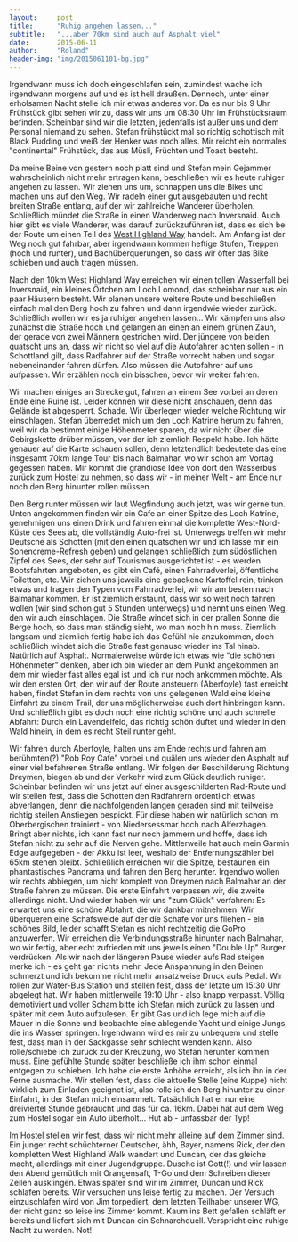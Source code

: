 ```yaml
---
layout:     post
title:      "Ruhig angehen lassen..."
subtitle:   "...aber 70km sind auch auf Asphalt viel"
date:       2015-06-11
author:     "Roland"
header-img: "img/2015061101-bg.jpg"
---
```


Irgendwann muss ich doch eingeschlafen sein, zumindest wache ich irgendwann morgens auf und es ist hell draußen. Dennoch,
unter einer erholsamen Nacht stelle ich mir etwas anderes vor. Da es nur bis 9 Uhr Frühstück gibt sehen wir zu, dass wir
uns um 08:30 Uhr im Frühstücksraum befinden. Scheinbar sind wir die letzten, jedenfalls ist außer uns und dem Personal
niemand zu sehen. Stefan frühstückt mal so richtig schottisch mit Black Pudding und weiß der Henker was noch alles. Mir
reicht ein normales "continental" Frühstück, das aus Müsli, Früchten und Toast besteht.

Da meine Beine von gestern noch platt sind und Stefan mein Gejammer wahrscheinlich nicht mehr ertragen kann, beschließen
wir es heute ruhiger angehen zu lassen. Wir ziehen uns um, schnappen uns die Bikes und machen uns auf den Weg. Wir
radeln einer gut ausgebauten und recht breiten Straße entlang, auf der wir zahlreiche Wanderer überholen. Schließlich
mündet die Straße in einen Wanderweg nach Inversnaid. Auch hier gibt es viele Wanderer, was darauf zurückzuführen ist,
dass es sich bei der Route um einen Teil des <a href="http://www.west-highland-way.co.uk/" target="new">West Highland Way</a>
handelt. Am Anfang ist der Weg noch gut fahrbar, aber irgendwann kommen heftige Stufen, Treppen (hoch und runter),
und Bachüberquerungen, so dass wir öfter das Bike schieben und auch tragen müssen.

Nach den 10km West Highland Way erreichen wir einen tollen Wasserfall bei Inversnaid, ein kleines Örtchen am Loch Lomond,
das scheinbar nur aus ein paar Häusern besteht. Wir planen unsere weitere Route und beschließen einfach mal den Berg
hoch zu fahren und dann irgendwie wieder zurück. Schließlich wollen wir es ja ruhiger angehen lassen... Wir kämpfen uns
also zunächst die Straße hoch und gelangen an einen an einem grünen Zaun, der gerade von zwei Männern gestrichen wird.
Der jüngere von beiden quatscht uns an, dass wir nicht so viel auf die Autofahrer achten sollen - in Schottland gilt,
dass Radfahrer auf der Straße vorrecht haben und sogar nebeneinander fahren dürfen. Also müssen die Autofahrer auf uns
aufpassen. Wir erzählen noch ein bisschen, bevor wir weiter fahren.

Wir machen einiges an Strecke gut, fahren an einem See vorbei an deren Ende eine Ruine ist. Leider können wir diese
nicht anschauen, denn das Gelände ist abgesperrt. Schade. Wir überlegen wieder welche Richtung wir einschlagen. Stefan
überredet mich um den Loch Katrine herum zu fahren, weil wir da bestimmt einige Höhenmeter sparen, da wir nicht über die
Gebirgskette drüber müssen, vor der ich ziemlich Respekt habe. Ich hätte genauer auf die Karte schauen sollen, denn
letztendlich bedeutete das eine insgesamt 70km lange Tour bis nach Balmahar, wo wir schon am Vortag gegessen haben. Mir
kommt die grandiose Idee von dort den Wasserbus zurück zum Hostel zu nehmen, so dass wir - in meiner Welt - am Ende nur
noch den Berg hinunter rollen müssen.

Den Berg runter müssen wir laut Wegfindung auch jetzt, was wir gerne tun. Unten angekommen finden wir ein Cafe an einer
Spitze des Loch Katrine, genehmigen uns einen Drink und fahren einmal die komplette West-Nord-Küste des Sees ab, die
vollständig Auto-frei ist. Unterwegs treffen wir mehr Deutsche als Schotten (mit den einen quatschen wir und ich lasse
mir ein Sonencreme-Refresh geben) und gelangen schließlich zum südöstlichen Zipfel des Sees, der sehr auf Tourismus
ausgerichtet ist - es werden Bootsfahrten angeboten, es gibt ein Café, einen Fahrradverlei, öffentliche Toiletten, etc.
Wir ziehen uns jeweils eine gebackene Kartoffel rein, trinken etwas und fragen den Typen vom Fahrradverlei, wir wir am
besten nach Balmahar kommen. Er ist ziemlich erstaunt, dass wir so weit noch fahren wollen (wir sind schon gut 5 Stunden
unterwegs) und nennt uns einen Weg, den wir auch einschlagen. Die Straße windet sich in der prallen Sonne die Berge
hoch, so dass man ständig sieht, wo man noch hin muss. Ziemlich langsam und ziemlich fertig habe ich das Gefühl nie
anzukommen, doch schließlich windet sich die Straße fast genauso wieder ins Tal hinab. Natürlich auf Asphalt.
Normalerweise würde ich etwas wie "die schönen Höhenmeter" denken, aber ich bin wieder an dem Punkt angekommen an dem
mir wieder fast alles egal ist und ich nur noch ankommen möchte. Als wir den ersten Ort, den wir auf der Route ansteuern
(Aberfoyle) fast erreicht haben, findet Stefan in dem rechts von uns gelegenen Wald eine kleine Einfahrt zu einem Trail,
der uns möglicherweise auch dort hinbringen kann. Und schließlich gibt es doch noch eine richtig schöne und auch
schnelle Abfahrt: Durch ein Lavendelfeld, das richtig schön duftet und wieder in den Wald hinein, in dem es recht Steil
runter geht.

Wir fahren durch Aberfoyle, halten uns am Ende rechts und fahren am berühmten(?) "Rob Roy Cafe" vorbei und
quälen uns wieder den Asphalt auf einer viel befahrenen Straße entlang. Wir folgen der Beschilderung Richtung Dreymen,
biegen ab und der Verkehr wird zum Glück deutlich ruhiger. Scheinbar befinden wir uns jetzt auf einer ausgeschilderten
Rad-Route und wir stellen fest, dass die Schotten den Radfahrern ordentlich etwas abverlangen, denn die nachfolgenden
langen geraden sind mit teilweise richtig steilen Anstiegen bespickt. Für diese haben wir natürlich schon im
Oberbergischen trainiert - von Niedersessmar hoch nach Alferzhagen. Bringt aber nichts, ich kann fast nur noch jammern
und hoffe, dass ich Stefan nicht zu sehr auf die Nerven gehe. Mittlerweile hat auch mein Garmin Edge aufgegeben - der
Akku ist leer, weshalb der Entfernungszähler bei 65km stehen bleibt.  Schließlich erreichen wir die Spitze, bestaunen
ein phantastisches Panorama und fahren den Berg herunter. Irgendwo wollen wir rechts abbiegen, um nicht komplett von
Dreymen nach Balmahar an der Straße fahren zu müssen. Die erste Einfahrt verpassen wir, die zweite allerdings nicht. Und
wieder haben wir uns "zum Glück" verfahren: Es erwartet uns eine schöne Abfahrt, die wir dankbar mitnehmen. Wir
überqueren eine Schafsweide auf der die Schafe vor uns fliehen - ein schönes Bild, leider schafft Stefan es nicht
rechtzeitig die GoPro anzuwerfen. Wir erreichen die Verbindungsstraße hinunter nach Balmahar, wo wir fertig, aber echt
zufrieden mit uns jeweils einen "Double Up" Burger verdrücken. Als wir nach der längeren Pause wieder aufs Rad steigen
merke ich - es geht gar nichts mehr. Jede Anspannung in den Beinen schmerzt und ich bekomme nicht mehr ansatzweise Druck
aufs Pedal. Wir rollen zur Water-Bus Station und stellen fest, dass der letzte um 15:30 Uhr abgelegt hat. Wir haben
mittlerweile 19:10 Uhr - also knapp verpasst. Völlig demotiviert und voller Scham bitte ich Stefan mich zurück zu lassen
und später mit dem Auto aufzulesen. Er gibt Gas und ich lege mich auf die Mauer in die Sonne und beobachte eine
ablegende Yacht und einige Jungs, die ins Wasser springen. Irgendwann wird es mir zu unbequem und stelle fest, dass man
in der Sackgasse sehr schlecht wenden kann. Also rolle/schiebe ich zurück zu der Kreuzung, wo Stefan herunter kommen
muss. Eine gefühlte Stunde später beschließe ich ihm schon einmal entgegen zu schieben. Ich habe die erste Anhöhe
erreicht, als ich ihn in der Ferne ausmache. Wir stellen fest, dass die aktuelle Stelle (eine Kuppe) nicht wirklich zum
Einladen geeignet ist, also rolle ich den Berg hinunter zu einer Einfahrt, in der Stefan mich einsammelt. Tatsächlich
hat er nur eine dreiviertel Stunde gebraucht und das für ca. 16km. Dabei hat auf dem Weg zum Hostel sogar ein Auto
überholt... Hut ab - unfassbar der Typ!

Im Hostel stellen wir fest, dass wir nicht mehr alleine auf dem Zimmer sind. Ein junger recht schüchterner Deutscher,
ähh, Bayer, namens Rick, der den kompletten West Highland Walk wandert und Duncan, der das gleiche macht, allerdings mit
einer Jugendgruppe. Dusche ist Gott(!) und wir lassen den Abend gemütlich mit Orangensaft, T-Go und dem Schreiben dieser
Zeilen ausklingen. Etwas später sind wir im Zimmer, Duncan und Rick schlafen bereits. Wir versuchen uns leise fertig zu
machen. Der Versuch einzuschlafen wird von Jim torpediert, dem letzten Teilhaber unserer WG, der nicht ganz so leise ins
Zimmer kommt. Kaum ins Bett gefallen schläft er bereits und liefert sich mit Duncan ein Schnarchduell. Verspricht eine
ruhige Nacht zu werden. Not!